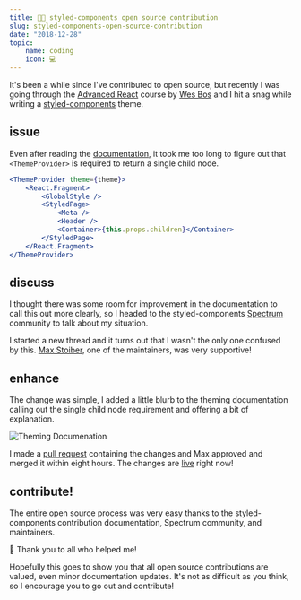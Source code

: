 ```yaml
---
title: 💅🏼 styled-components open source contribution
slug: styled-components-open-source-contribution
date: "2018-12-28"
topic:
    name: coding
    icon: 💻
---
```


It's been a while since I've contributed to open source, but recently I was going through the [Advanced React][1] course by [Wes Bos][2] and I hit a snag while writing a [styled-components][3] theme.

## issue

Even after reading the [documentation][4], it took me too long to figure out that `<ThemeProvider>` is required to return a single child node.

```jsx {2,9}
<ThemeProvider theme={theme}>
    <React.Fragment>
        <GlobalStyle />
        <StyledPage>
            <Meta />
            <Header />
            <Container>{this.props.children}</Container>
        </StyledPage>
    </React.Fragment>
</ThemeProvider>
```

## discuss

I thought there was some room for improvement in the documentation to call this out more clearly, so I headed to the styled-components [Spectrum][5] community to talk about my situation.

I started a new thread and it turns out that I wasn't the only one confused by this. [Max Stoiber][6], one of the maintainers, was very supportive!

## enhance

The change was simple, I added a little blurb to the theming documentation calling out the single child node requirement and offering a bit of explanation.

![Theming Documenation][7]

I made a [pull request][8] containing the changes and Max approved and merged it within eight hours. The changes are [live][4] right now!

## contribute!

The entire open source process was very easy thanks to the styled-components contribution documentation, Spectrum community, and maintainers.

🖤 Thank you to all who helped me!

Hopefully this goes to show you that all open source contributions are valued, even minor documentation updates. It's not as difficult as you think, so I encourage you to go out and contribute!

[1]: https://advancedreact.com/
[2]: https://twitter.com/wesbos
[3]: https://www.styled-components.com/
[4]: https://www.styled-components.com/docs/advanced#theming
[5]: https://spectrum.chat/styled-components
[6]: https://twitter.com/mxstbr
[7]: /images/posts/theming-documentation.png
[8]: https://github.com/styled-components/styled-components-website/pull/410
